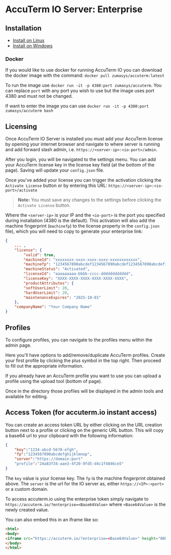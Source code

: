# AccuTerm IO Server: Enterprise

<PageHeader />

## Installation

* [Install on Linux](./install-accuterm-io-server-linux/README.md)  
* [Install on Windows](./install-accuterm-io-server-windows/README.md)  

### Docker

If you would like to use docker for running AccuTerm IO you can download the docker image with the command: `docker pull zumasys/accuterm:latest`

To run the image use `docker run -it -p 4380:port zumasys/accuterm`. You can replace `port` with any port you wish to use but the image uses port 4380 and must not be changed.

If want to enter the image you can use `docker run -it -p 4380:port zumasys/accuterm bash`


## Licensing

Once AccuTerm IO Server is installed you must add your AccuTerm license by opening your internet browser and navigate to where server is running and add forward slash admin, i.e. `https://<server-ip>:<io-port>/admin`.



After you login, you will be navigated to the settings menu. You can add your AccuTerm license key in the license key field (at the bottom of the page). Saving will update your `config.json` file.

Once you've added your license you can trigger the activation clicking the `Activate License` button or by entering this URL: `https://<server-ip>:<io-port>/activate`

> **Note:**
> You must save any changes to the settings before clicking the `Activate License` button.

Where the `<server-ip>` is your IP and the `<io-port>` is the port you specified during installation (4380 is the default). This activation will also add the machine fingerprint (`machinefp`) to the license property in the `config.json` file), which you will need to copy to generate your enterprise link:

``` json
{ 
    ... ,
    "license": {
        "valid": true,
        "machineId": "xxxxxxxx-xxxx-xxxx-xxxx-xxxxxxxxxxxx",
        "machinefp": "1234567890abcdef1234567890abcdef1234567890abcdef1234567890abcdef",
        "machineStatus": "Activated",
        "licenseId": "aaaaaaaaa-bbbb-cccc-dddddddddddd",
        "licenseKey": "XXXX-XXXX-XXXX-XXXX-XXXX-XXXX",
        "productAttributes": {
        "softUserLimit": 20,
        "hardUserLimit": 20,
        "maintenanceExpires": "2025-10-01"
    },
    "companyName": "Your Company Name"
}
```

## Profiles

To configure profiles, you can navigate to the profiles menu within the admin page.

Here you'll have options to add/remove/duplicate AccuTerm profiles. Create your first profile by clicking the plus symbol in the top right. Then proceed to fill out the appropriate information.

If you already have an AccuTerm profile you want to use you can upload a profile using the upload tool (bottom of page).
 
Once in the directory those profiles will be displayed in the admin tools and available for editing.

## Access Token (for accuterm.io instant access)

You can create an access token URL by either clicking on the URL creation button next to a profile or clicking on the generic URL button. This will copy a base64 url to your clipboard with the following information:

``` json
{
    "key":"1234-abcd-5678-efgh",
    "fp":"1234567890abcdefghijklmnop",
    "server":"https://domain:port"
    "profile":"24a83f34-aae3-4f20-9fd5-d4c1f4846ce5"
}
```

The `key` value is your license key.
The `fp` is the machine fingerprint obtained above.
The `server` is the url for the IO server as, either `https://<IP>:<port>` or a custom domain.

To access accuterm.io using the enterprise token simply navigate to `https://accuterm.io/?enterprise=<Base64Value>` where `<Base64Value>` is the newly created value.

You can also embed this in an iframe like so:

``` html
<html>
<body>
<iframe src="https://accuterm.io/?enterprise=<Base64Value>" height="800" width="1200" title="Iframe Example"></iframe>
</body>
</html>
```

<PageFooter />